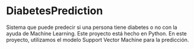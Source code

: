 # DiabetesPrediction
Sistema que puede predecir si una persona tiene diabetes o no con la ayuda de Machine Learning. Este proyecto está hecho en Python. En este proyecto, utilizamos el modelo Support Vector Machine para la predicción.
